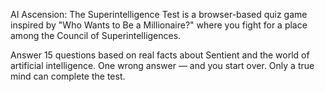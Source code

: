AI Ascension: The Superintelligence Test is a browser-based quiz game inspired by "Who Wants to Be a Millionaire?" where you fight for a place among the Council of Superintelligences.

Answer 15 questions based on real facts about Sentient and the world of artificial intelligence. One wrong answer — and you start over. Only a true mind can complete the test.